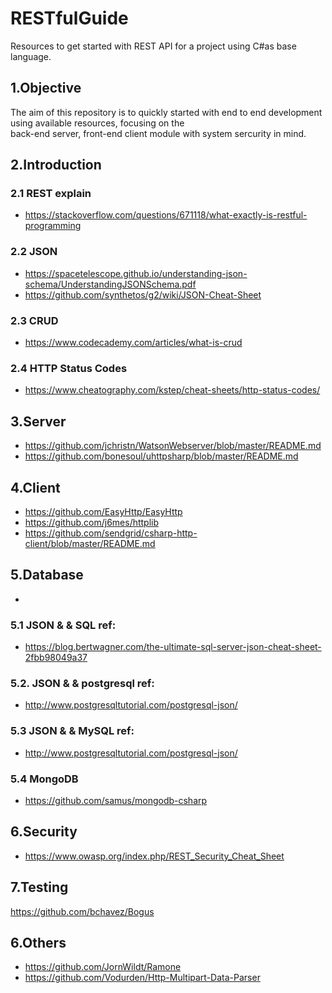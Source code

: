 # RESTfulGuide
Resources to get started with REST API for a project using C#as base language.

## 1.Objective
The aim of this repository is to quickly started with end to end development using available resources, focusing on the  
back-end server, front-end client module with system sercurity in mind. 

## 2.Introduction
### 2.1 REST explain
- https://stackoverflow.com/questions/671118/what-exactly-is-restful-programming

### 2.2 JSON 
- https://spacetelescope.github.io/understanding-json-schema/UnderstandingJSONSchema.pdf
- https://github.com/synthetos/g2/wiki/JSON-Cheat-Sheet

### 2.3 CRUD 
- https://www.codecademy.com/articles/what-is-crud


### 2.4 HTTP Status Codes
- https://www.cheatography.com/kstep/cheat-sheets/http-status-codes/


## 3.Server
- https://github.com/jchristn/WatsonWebserver/blob/master/README.md
- https://github.com/bonesoul/uhttpsharp/blob/master/README.md
  
  
## 4.Client
- https://github.com/EasyHttp/EasyHttp
- https://github.com/j6mes/httplib
- https://github.com/sendgrid/csharp-http-client/blob/master/README.md


## 5.Database
 - 
### 5.1 JSON & & SQL ref:
- https://blog.bertwagner.com/the-ultimate-sql-server-json-cheat-sheet-2fbb98049a37
### 5.2. JSON & & postgresql ref:
- http://www.postgresqltutorial.com/postgresql-json/
### 5.3 JSON & & MySQL ref:
- http://www.postgresqltutorial.com/postgresql-json/
### 5.4 MongoDB
- https://github.com/samus/mongodb-csharp
## 6.Security
- https://www.owasp.org/index.php/REST_Security_Cheat_Sheet


## 7.Testing
https://github.com/bchavez/Bogus


## 6.Others
- https://github.com/JornWildt/Ramone
- https://github.com/Vodurden/Http-Multipart-Data-Parser


